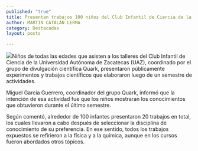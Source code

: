```yaml
---
published: "true"
title: Presentan trabajos 100 niños del Club Infantil de Ciencia de la UAZ
author: MARTIN CATALAN LERMA
category: Destacadas
layout: posts

---
```


![](http://i.imgur.com/XR4F1XNm.jpg)Niños de todas las edades que asisten a los talleres del Club Infantil de Ciencia de la Universidad Autónoma de Zacatecas (UAZ), coordinado por el grupo de divulgación científica Quark, presentaron públicamente experimentos y trabajos científicos que elaboraron luego de un semestre de actividades.

Miguel García Guerrero, coordinador del grupo Quark, informó que la intención de esa actividad fue que los niños mostraran los conocimientos que obtuvieron durante el último semestre.

Según comentó, alrededor de 100 infantes presentaron 20 trabajos en total, los cuales llevaron a cabo después de seleccionar la disciplina de conocimiento de su preferencia. En ese sentido, todos los trabajos expuestos se refirieron a la física y a la química, aunque en los cursos fueron abordados otros tópicos.
